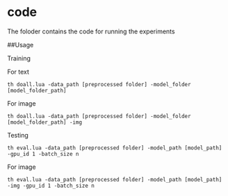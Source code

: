 # code

The foloder contains the code for running the experiments

##Usage

Training

For text
```
th doall.lua -data_path [preprocessed folder] -model_folder [model_folder_path]
```

For image
```
th doall.lua -data_path [preprocessed folder] -model_folder [model_folder_path] -img
```

Testing
```
th eval.lua -data_path [preprocessed folder] -model_path [model_path] -gpu_id 1 -batch_size n
```

For image
```
th eval.lua -data_path [preprocessed folder] -model_path [model_path] -img -gpu_id 1 -batch_size n 
```

